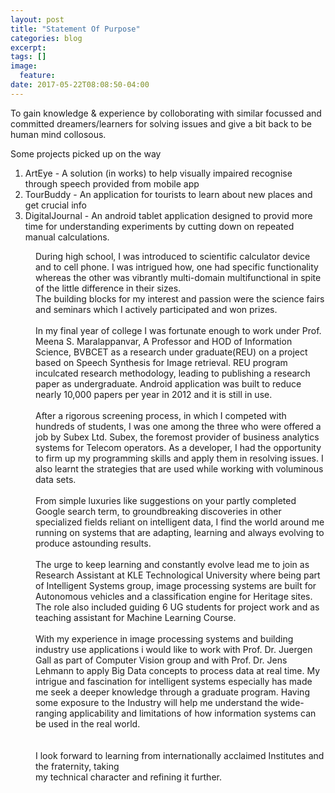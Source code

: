 ```yaml
---
layout: post
title: "Statement Of Purpose"
categories: blog
excerpt:
tags: []
image:
  feature:
date: 2017-05-22T08:08:50-04:00
---
```


To gain knowledge & experience by colloborating with similar focussed and committed dreamers/learners for solving issues and give a bit back to be human mind collosous.

Some projects picked up on the way
1. ArtEye - A solution (in works) to help visually impaired recognise through speech provided from mobile app
2. TourBuddy - An application for tourists to learn about new places and get crucial info
3. DigitalJournal - An android tablet application designed to provid more time for understanding experiments by cutting down on repeated manual calculations.


<dd><div>During high school, I was introduced to
scientific calculator device and to cell phone. I was intrigued how,
one had specific functionality whereas the other was vibrantly
multi-domain multifunctional in spite of the little difference in their
sizes.
<br>The building blocks for my interest and passion were the science
fairs and seminars which I actively participated and won prizes.
<br>
<br>In my final year of college I was fortunate enough to work under
Prof. Meena S. Maralappanvar, A Professor and HOD of Information
Science, BVBCET as a research under graduate(REU) on a project based on
Speech Synthesis for Image retrieval. REU program inculcated research
methodology, leading to publishing a research paper as undergraduate.
Android application was built to reduce nearly 10,000 papers per year in
2012 and it is still in use.
<br>
<br>After a rigorous screening process, in which I competed with
hundreds of students, I was one among the three who were offered a job
by Subex Ltd. Subex, the foremost provider of business analytics systems
for Telecom operators. As a developer, I had the opportunity to firm up
my programming skills and apply them in resolving issues. I also learnt
the strategies that are used while working with voluminous data sets.
<br>
<br>From simple luxuries like suggestions on your partly completed
Google search term, to groundbreaking discoveries in other specialized
fields reliant on intelligent data, I find the world around me running
on systems that are adapting, learning and always evolving to produce
astounding results.
<br>
<br>The urge to keep learning and constantly evolve lead me to join as
Research Assistant at KLE Technological University where being part of
Intelligent Systems group,  image processing systems are built for
Autonomous vehicles and a classification engine for Heritage sites. The
role also included guiding 6 UG students for project work and as
teaching assistant for Machine Learning Course.
<br>
<br>With my experience in image processing systems and building industry
use applications i would like to work with Prof. Dr. Juergen Gall as
part of Computer Vision group and with Prof. Dr. Jens Lehmann to apply
Big Data concepts to process data at real time. My intrigue and
fascination for intelligent systems especially has made me seek a deeper
knowledge through a graduate program. Having some exposure to the
Industry will help me understand the wide-ranging applicability and
limitations of how information systems can be used in the real world.
<br>
<br>
<br>I look forward to learning from internationally acclaimed Institutes and the fraternity, taking
<br>my technical character and refining it further.</div></dd>
